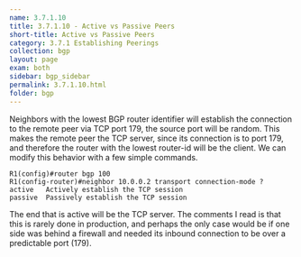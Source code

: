 ```yaml
---
name: 3.7.1.10
title: 3.7.1.10 - Active vs Passive Peers
short-title: Active vs Passive Peers
category: 3.7.1 Establishing Peerings
collection: bgp
layout: page
exam: both
sidebar: bgp_sidebar
permalink: 3.7.1.10.html
folder: bgp
---
```

Neighbors with the lowest BGP router identifier will establish the connection to the remote peer via TCP port 179, the source port will be random. This makes the remote peer the TCP server, since its connection is to port 179, and therefore the router with the lowest router-id will be the client. We can modify this behavior with a few simple commands.
```
R1(config)#router bgp 100
R1(config-router)#neighbor 10.0.0.2 transport connection-mode ?
active   Actively establish the TCP session
passive  Passively establish the TCP session
```
The end that is active will be the TCP server. The comments I read is that this is rarely done in production, and perhaps the only case would be if one side was behind a firewall and needed its inbound connection to be over a predictable port (179).
